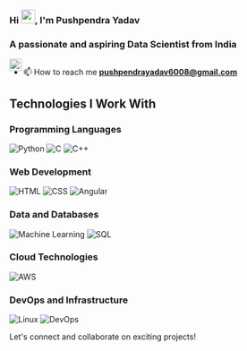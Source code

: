 ### Hi <img src="https://media.giphy.com/media/hvRJCLFzcasrR4ia7z/giphy.gif" width="25px">, I'm Pushpendra Yadav
### A passionate and aspiring Data Scientist from India

<a href="https://www.linkedin.com/in/pushpendra-yadav-2031971ba/">
  <img align="left" alt="Amritansh's LinkedIN" width="22px" src="https://raw.githubusercontent.com/peterthehan/peterthehan/master/assets/linkedin.svg" />
</a>
<img src="https://komarev.com/ghpvc/?username=amritanshdeo89&label=Profile%20views&color=0e75b6&style=flat" alt="" />

- 📫 How to reach me **pushpendrayadav6008@gmail.com**
 
## Technologies I Work With

### Programming Languages
  ![Python](https://img.shields.io/badge/-Python-yellow)
  ![C](https://img.shields.io/badge/-C-blue)
  ![C++](https://img.shields.io/badge/-C%2B%2B-purple)

### Web Development
  ![HTML](https://img.shields.io/badge/-HTML-blueviolet)
  ![CSS](https://img.shields.io/badge/-CSS-lightgrey)
  ![Angular](https://img.shields.io/badge/-Angular-red)

### Data and Databases
  ![Machine Learning](https://img.shields.io/badge/-Machine%20Learning-blue)
 ![SQL](https://img.shields.io/badge/-SQL-red)

### Cloud Technologies
  ![AWS](https://img.shields.io/badge/-AWS-yellowgreen)

### DevOps and Infrastructure
  ![Linux](https://img.shields.io/badge/-Linux-orange)
  ![DevOps](https://img.shields.io/badge/-DevOps-green)




Let's connect and collaborate on exciting projects!
